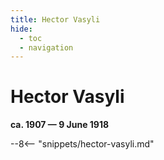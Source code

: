 ```yaml
---
title: Hector Vasyli
hide:
  - toc
  - navigation 
---
```


# Hector Vasyli

**ca. 1907 — 9 June 1918**

--8<-- "snippets/hector-vasyli.md"
